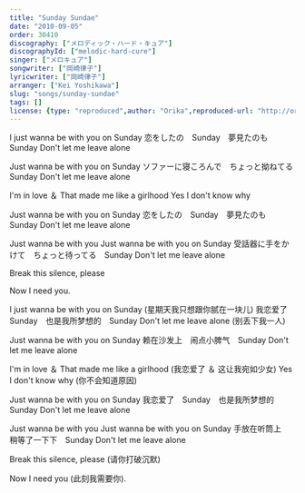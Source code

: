 ```yaml
---
title: "Sunday Sundae"
date: "2010-09-05"
order: 30410
discography: ["メロディック・ハード・キュア"]
discographyId: ["melodic-hard-cure"]
singer: ["メロキュア"]
songwriter: ["岡崎律子"]
lyricwriter: ["岡崎律子"]
arranger: ["Kei Yoshikawa"]
slug: "songs/sunday-sundae"
tags: []
license: {type: "reproduced",author: "Orika",reproduced-url: "http://orikamushi.myweb.hinet.net/",reproduced-website: "織歌蟲網站"}
---
```


I just wanna be with you on Sunday 
恋をしたの　Sunday　夢見たのも　Sunday 
Don't let me leave alone 

Just wanna be with you on Sunday 
ソファーに寝ころんで　ちょっと拗ねてる Sunday 
Don't let me leave alone 

I'm in love ＆ That made me like a girlhood 
Yes I don't know why 

Just wanna be with you on Sunday 
恋をしたの　Sunday　夢見たのも　Sunday 
Don't let me leave alone 

Just wanna be with you 
Just wanna be with you on Sunday 
受話器に手をかけて　ちょっと待ってる　Sunday 
Don't let me leave alone 

Break this silence, please 

Now I need you.

I just wanna be with you on Sunday (星期天我只想跟你腻在一块儿)
我恋爱了　Sunday　也是我所梦想的　Sunday 
Don't let me leave alone (别丢下我一人)

Just wanna be with you on Sunday 
赖在沙发上　闹点小脾气　Sunday 
Don't let me leave alone 

I'm in love ＆ That made me like a girlhood (我恋爱了 ＆ 这让我宛如少女)
Yes I don't know why (你不会知道原因)

Just wanna be with you on Sunday 
我恋爱了　Sunday　也是我所梦想的　Sunday 
Don't let me leave alone 

Just wanna be with you 
Just wanna be with you on Sunday 
手放在听筒上　稍等了一下下　Sunday 
Don't let me leave alone 

Break this silence, please (请你打破沉默)

Now I need you (此刻我需要你).
